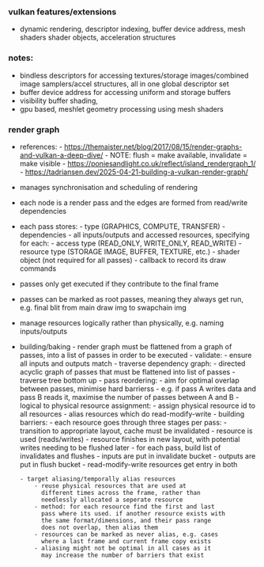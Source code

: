 
### vulkan features/extensions
-	dynamic rendering, descriptor indexing, buffer device address, mesh shaders
	shader objects, acceleration structures

### notes:
-	bindless descriptors for accessing
	textures/storage images/combined image samplers/accel structures,
	all in one global descriptor set
-	buffer device address for accessing uniform and storage buffers
-	visibility buffer shading, 
-	gpu based, meshlet geometry processing using mesh shaders

### render graph
-	references:
		- https://themaister.net/blog/2017/08/15/render-graphs-and-vulkan-a-deep-dive/
			- NOTE: flush = make available, invalidate = make visible
		- https://poniesandlight.co.uk/reflect/island_rendergraph_1/
		- https://tadriansen.dev/2025-04-21-building-a-vulkan-render-graph/
-	manages synchronisation and scheduling of rendering
-	each node is a render pass and the edges are formed from
	read/write dependencies
-	each pass stores:
		- type (GRAPHICS, COMPUTE, TRANSFER)
		- dependencies
		- all inputs/outputs and accessed resources, specifying for each:
			- access type (READ_ONLY, WRITE_ONLY, READ_WRITE)
			- resource type (STORAGE IMAGE, BUFFER, TEXTURE, etc.)
		- shader object (not required for all passes)
		- callback to record its draw commands
-	passes only get executed if they contribute to the final frame
-	passes can be marked as root passes, meaning they always get run,
	e.g. final blit from main draw img to swapchain img
-	manage resources logically rather than physically, e.g. naming inputs/outputs
-	building/baking
		- render graph must be flattened from a 
		  graph of passes, into a list of passes in order to be executed
		- validate:
			- ensure all inputs and outputs match
		- traverse dependency graph:
			- directed acyclic graph of passes that must be
			  flattened into list of passes
			- traverse tree bottom up
		- pass reordering:
			- aim for optimal overlap between passes, minimise
			  hard barrierss
			- e.g. if pass A writes data and pass B reads it,
			  maximise the number of passes between A and B
		- logical to physical resource assignment:
			- assign physical resource id to all resources
			- alias resources which do read-modify-write
		- building barriers:
			- each resource goes through three stages per pass:
				- transition to appropriate layout, cache
				  must be invalidated
				- resource is used (reads/writes)
				- resource finishes in new layout, with
				  potential writes needing to be flushed
				  later
			- for each pass, build list of invalidates and flushes
				- inputs are put in invalidate bucket
				- outputs are put in flush bucket
				- read-modify-write resources get entry in both

		- target aliasing/temporally alias resources
			- reuse physical resources that are used at
			  different times across the frame, rather than
			  needlessly allocated a seperate resource
			- method: for each resource find the first and last
			  pass where its used. if another resource exists with
			  the same format/dimensions, and their pass range
			  does not overlap, then alias them
			- resources can be marked as never alias, e.g. cases
			  where a last frame and current frame copy exists
			- aliasing might not be optimal in all cases as it
			  may increase the number of barriers that exist
